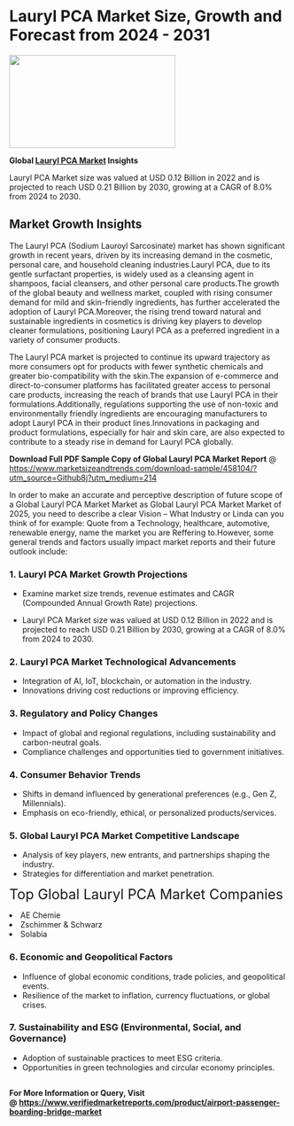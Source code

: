 <H1>Lauryl PCA Market Size, Growth and Forecast from 2024 - 2031</H1><img class="aligncenter size-medium wp-image-584254" src="https://thirdeyenews.in/wp-content/uploads/2024/09/Global-Market-Research-300x168.jpeg" alt="" width="300" height="168" /><p><strong>Global&nbsp;<a href="https://www.marketsizeandtrends.com/download-sample/458104/?utm_source=Github8j?utm_medium=214">Lauryl PCA Market</a> Insights</strong></p><p>Lauryl PCA Market size was valued at USD 0.12 Billion in 2022 and is projected to reach USD 0.21 Billion by 2030, growing at a CAGR of 8.0% from 2024 to 2030.</p><p><h2>Market Growth Insights</h2> <p>The Lauryl PCA (Sodium Lauroyl Sarcosinate) market has shown significant growth in recent years, driven by its increasing demand in the cosmetic, personal care, and household cleaning industries.Lauryl PCA, due to its gentle surfactant properties, is widely used as a cleansing agent in shampoos, facial cleansers, and other personal care products.The growth of the global beauty and wellness market, coupled with rising consumer demand for mild and skin-friendly ingredients, has further accelerated the adoption of Lauryl PCA.Moreover, the rising trend toward natural and sustainable ingredients in cosmetics is driving key players to develop cleaner formulations, positioning Lauryl PCA as a preferred ingredient in a variety of consumer products.</p> <p>The Lauryl PCA market is projected to continue its upward trajectory as more consumers opt for products with fewer synthetic chemicals and greater bio-compatibility with the skin.The expansion of e-commerce and direct-to-consumer platforms has facilitated greater access to personal care products, increasing the reach of brands that use Lauryl PCA in their formulations.Additionally, regulations supporting the use of non-toxic and environmentally friendly ingredients are encouraging manufacturers to adopt Lauryl PCA in their product lines.Innovations in packaging and product formulations, especially for hair and skin care, are also expected to contribute to a steady rise in demand for Lauryl PCA globally.</p> <p><span class=""><strong>Download Full PDF Sample Copy of Global Lauryl PCA Market Report</strong> @ <a href="https://www.marketsizeandtrends.com/download-sample/458104/?utm_source=Github8j?utm_medium=214" target="_blank">https://www.marketsizeandtrends.com/download-sample/458104/?utm_source=Github8j?utm_medium=214</a></span></p><p>In order to make an accurate and perceptive description of future scope of a Global&nbsp;Lauryl PCA Market Market as Global&nbsp;Lauryl PCA Market Market of 2025, you need to describe a clear Vision &ndash; What Industry or Linda can you think of for example: Quote from a Technology, healthcare, automotive, renewable energy, name the market you are Reffering to.However, some general trends and factors usually impact market reports and their future outlook include:</p><h3>1.&nbsp;<strong>Lauryl PCA Market Growth Projections</strong></h3><ul><li>Examine market size trends, revenue estimates and CAGR (Compounded Annual Growth Rate) projections.</li><li><p>Lauryl PCA Market size was valued at USD 0.12 Billion in 2022 and is projected to reach USD 0.21 Billion by 2030, growing at a CAGR of 8.0% from 2024 to 2030.</p></li></ul><h3>2.&nbsp;<strong>Lauryl PCA Market Technological Advancements</strong></h3><ul><li>Integration of AI, IoT, blockchain, or automation in the industry.</li><li>Innovations driving cost reductions or improving efficiency.</li></ul><h3>3.&nbsp;<strong>Regulatory and Policy Changes</strong></h3><ul><li>Impact of global and regional regulations, including sustainability and carbon-neutral goals.</li><li>Compliance challenges and opportunities tied to government initiatives.</li></ul><h3>4.&nbsp;<strong>Consumer Behavior Trends</strong></h3><ul><li>Shifts in demand influenced by generational preferences (e.g., Gen Z, Millennials).</li><li>Emphasis on eco-friendly, ethical, or personalized products/services.</li></ul><h3>5.&nbsp;<strong>Global Lauryl PCA Market Competitive Landscape</strong></h3><ul><li>Analysis of key players, new entrants, and partnerships shaping the industry.</li><li>Strategies for differentiation and market penetration.</li></ul><p data-pm-slice="1 1 []"><span style="color: inherit; font-family: inherit; font-size: 25px;">Top Global Lauryl PCA Market Companies</span></p><div class="" data-test-id=""><p><li>AE Chemie</li><li> Zschimmer & Schwarz</li><li> Solabia</li></p></div><h3>6.&nbsp;<strong>Economic and Geopolitical Factors</strong></h3><ul><li>Influence of global economic conditions, trade policies, and geopolitical events.</li><li>Resilience of the market to inflation, currency fluctuations, or global crises.</li></ul><h3>7.&nbsp;<strong>Sustainability and ESG (Environmental, Social, and Governance)</strong></h3><ul><li>Adoption of sustainable practices to meet ESG criteria.</li><li>Opportunities in green technologies and circular economy principles.</li></ul><h2><strong style="font-size: 14px;">For More Information or Query, Visit @&nbsp;</strong><a style="background-color: #ffffff; font-size: 14px;" href="https://www.marketsizeandtrends.com/report/lauryl-pca-market/" target="_blank">https://www.verifiedmarketreports.com/product/airport-passenger-boarding-bridge-market</a></h2>